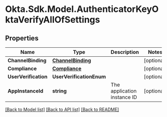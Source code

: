 # Okta.Sdk.Model.AuthenticatorKeyOktaVerifyAllOfSettings

## Properties

Name | Type | Description | Notes
------------ | ------------- | ------------- | -------------
**ChannelBinding** | [**ChannelBinding**](ChannelBinding.md) |  | [optional] 
**Compliance** | [**Compliance**](Compliance.md) |  | [optional] 
**UserVerification** | **UserVerificationEnum** |  | [optional] 
**AppInstanceId** | **string** | The application instance ID | [optional] 

[[Back to Model list]](../README.md#documentation-for-models) [[Back to API list]](../README.md#documentation-for-api-endpoints) [[Back to README]](../README.md)

